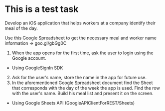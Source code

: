 # This is a test task

Develop an iOS application that helps workers at a company identify their meal of the day.

Use this Google Spreadsheet to get the necessary meal and worker name information => goo.gl/gbGg0C

1. When the app opens for the first time, ask the user to login using the Google account.
  - Using GoogleSignIn SDK
2. Ask for the user's name, store the name in the app for future use.
3. In the aforementioned Google Spreadsheet document find the Sheet that corresponds with the day of the week the app is used. Find the row with the user's name. Build his meal list and present it on the screen.
  - Using Google Sheets API (GoogleAPIClientForREST/Sheets)
